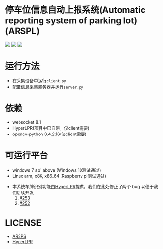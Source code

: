 # 停车位信息自动上报系统(Automatic reporting system of parking lot)(ARSPL)

![](https://img.shields.io/badge/LICENSE-MIT-green) ![](https://img.shields.io/badge/Python-3.x-blue) ![](https://img.shields.io/badge/OpenCV--python-3.4.2.16-blue)

# 运行方法
* 在采集设备中运行`client.py`
* 配置信息采集服务器并运行`server.py`

# 依赖
* websocket 8.1
* HyperLPR(项目中已自带，仅client需要)
* opencv-python 3.4.2.16(仅client需要)

# 可运行平台
* windows 7 sp1 above (Windows 10测试通过)
* Linux arm, x86, x86_64 (Raspberry pi测试通过)

- 本系统车牌识别功能由[HyperLPR](https://github.com/zeusees/HyperLPR)提供，我们在此处修正了两个 bug 以便于我们后续开发
  1. [#253](https://github.com/zeusees/HyperLPR/issues/253)
  2. [#252](https://github.com/zeusees/HyperLPR/issues/252)

# LICENSE

- [ARSPS](./LICENSE)
- [HyperLPR](./LICENSE_HyperLPR)
